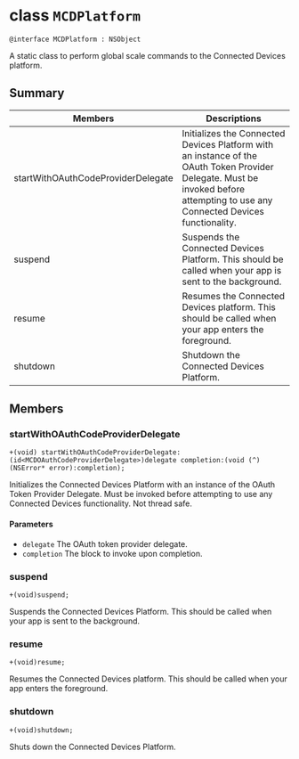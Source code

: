 # class `MCDPlatform` 

```
@interface MCDPlatform : NSObject
```  

A static class to perform global scale commands to the Connected Devices platform.

## Summary

 Members  | Descriptions                                
----------|-----------
startWithOAuthCodeProviderDelegate | Initializes the Connected Devices Platform with an instance of the OAuth Token Provider Delegate. Must be invoked before attempting to use any Connected Devices functionality.
suspend | Suspends the Connected Devices Platform. This should be called when your app is sent to the background.
resume | Resumes the Connected Devices platform. This should be called when your app enters the foreground.
shutdown | Shutdown the Connected Devices Platform.

## Members

### startWithOAuthCodeProviderDelegate
`+(void) startWithOAuthCodeProviderDelegate: (id<MCDOAuthCodeProviderDelegate>)delegate completion:(void (^)(NSError* error):completion);`

Initializes the Connected Devices Platform with an instance of the OAuth Token Provider Delegate. Must be invoked before attempting to use any Connected Devices functionality. Not thread safe.

#### Parameters
* `delegate` The OAuth token provider delegate.
* `completion` The block to invoke upon completion.

### suspend
`+(void)suspend;` 

Suspends the Connected Devices Platform. This should be called when your app is sent to the background.

### resume
`+(void)resume;`

Resumes the Connected Devices platform. This should be called when your app enters the foreground.

### shutdown
`+(void)shutdown;`

Shuts down the Connected Devices Platform.